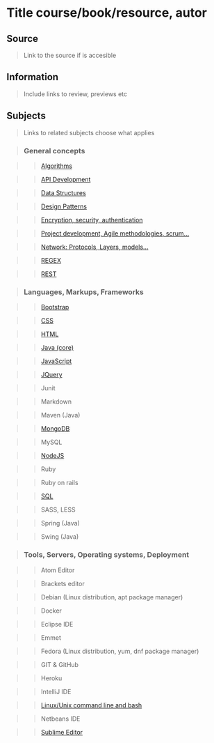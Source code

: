 # Title course/book/resource, autor

## Source

>Link to the source if is accesible

## Information

>Include links to review, previews etc

## Subjects

>Links to related subjects choose what applies

>### General concepts

>>[Algorithms](../subjects/algorithms.md)

>>[API Development](../subjects/api-development.md)

>>[Data Structures](../subjects/data-structures.md)

>>[Design Patterns](../subjects/design-patterns.md)

>>[Encryption, security, authentication](../subjects/encryption-security-authentication.md)

>>[Project development, Agile methodologies, scrum...](../subjects/project-development.md)

>>[Network: Protocols, Layers, models...](../subjects/network.md)

>>[REGEX](../subjects/regex.md)

>>[REST](../subjects/rest.md)


>### Languages, Markups, Frameworks

>>[Bootstrap](../subjects/bootstrap.md)

>>[CSS](../subjects/css.md)

>>[HTML](../subjects/html.md)

>>[Java (core)](../subjects/java(core).md)

>>[JavaScript](../subjects/javascript.md)

>>[JQuery](../subjects/jquery.md)

>>Junit

>>Markdown

>>Maven (Java)

>>[MongoDB](../subjects/mongodb.md)

>>MySQL

>>[NodeJS](../subjects/nodejs.md)

>>Ruby

>>Ruby on rails

>>[SQL](../subjects/sql.md)

>>SASS, LESS

>>Spring (Java)

>>Swing (Java)


>### Tools, Servers, Operating systems, Deployment

>>Atom Editor

>>Brackets editor

>>Debian (Linux distribution, apt package manager)

>>Docker

>>Eclipse IDE

>>Emmet

>>Fedora (Linux distribution, yum, dnf package manager)

>>GIT & GitHub

>>Heroku

>>IntelliJ IDE

>>[Linux/Unix command line and bash](../subjects/bash.md)

>>Netbeans IDE

>>[Sublime Editor](../subjects/sublime-editor.md)
